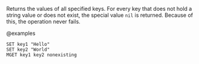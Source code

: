 Returns the values of all specified keys.
For every key that does not hold a string value or does not exist, the special
value `nil` is returned.
Because of this, the operation never fails.

@examples

```cli
SET key1 "Hello"
SET key2 "World"
MGET key1 key2 nonexisting
```

